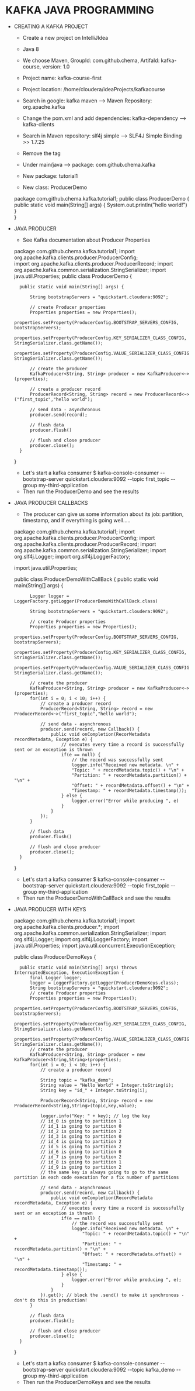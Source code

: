 # KAFKA JAVA PROGRAMMING

* CREATING A KAFKA PROJECT
	- Create a new project on IntelliJIdea
	- Java 8
	- We choose Maven, GroupId: com.github.chema, ArtifaId: kafka-course, version: 1.0
	- Project name: kafka-course-first
	- Project location: /home/cloudera/ideaProjects/kafkacourse

	- Search in google: kafka maven --> Maven Repository: org.apache.kafka
	- Change the pom.xml and add dependencies: kafka-dependency --> kafka-clients
	- Search in Maven repository: slf4j simple --> SLF4J Simple Binding >> 1.7.25
	- Remove the tag <scope>

	- Under main/java --> package: com.github.chema.kafka
	- New package: tutorial1
	- New class: ProducerDemo


    package com.github.chema.kafka.tutorial1;
    public class ProducerDemo {
	    public static void main(String[] args) {
		    System.out.println("hello world!")		    
	    }   
    }

* JAVA PRODUCER

	- See Kafka documentation about Producer Properties
    
    
    package com.github.chema.kafka.tutorial1;
    import org.apache.kafka.clients.producer.ProducerConfig;    
    import org.apache.kafka.clients.producer.ProducerRecord;
    import org.apache.kafka.common.serialization.StringSerializer;
    import java.util.Properties;
    public class ProducerDemo {
    
	    public static void main(String[] args) {
	    
		    String bootstrapServers = "quickstart.cloudera:9092";

		    // create Producer properties
		    Properties properties = new Properties();
		    properties.setProperty(ProducerConfig.BOOTSTRAP_SERVERS_CONFIG, bootstrapServers);
		    properties.setProperty(ProducerConfig.KEY_SERIALIZER_CLASS_CONFIG, StringSerializer.class.getName());
		    properties.setProperty(ProducerConfig.VALUE_SERIALIZER_CLASS_CONFIG, StringSerializer.class.getName());

		    // create the producer
		    KafkaProducer<String, String> producer = new KafkaProducer<~>(properties);
		
		    // create a producer record
		    ProducerRecord<String, String> record = new ProducerRecord<~>("first_topic","hello world");

		    // send data - asynchronous
		    producer.send(record);

		    // flush data
		    producer.flush()

		    // flush and close producer
		    producer.close();
	    }
    }

	- Let's start a kafka consumer
		$ kafka-console-consumer --bootstrap-server quickstart.cloudera:9092 --topic first_topic --group my-third-application
	- Then run the ProducerDemo and see the results
	
* JAVA PRODUCER CALLBACKS
	- The producer can give us some information about its job: partition, timestamp, and if everything is going well.....


    package com.github.chema.kafka.tutorial1;
    import org.apache.kafka.clients.producer.ProducerConfig;
    import org.apache.kafka.clients.producer.ProducerRecord;
    import org.apache.kafka.common.serialization.StringSerializer;
    import org.slf4j.Logger;
    import org.slf4j.LoggerFactory;

    import java.util.Properties;

    public class ProducerDemoWithCallBack {
	    public static void main(String[] args) {

		    Logger logger = LoggerFactory.getLogger(ProducerDemoWithCallBack.class)

		    String bootstrapServers = "quickstart.cloudera:9092";

		    // create Producer properties
		    Properties properties = new Properties();
		    properties.setProperty(ProducerConfig.BOOTSTRAP_SERVERS_CONFIG, bootstrapServers);
		    properties.setProperty(ProducerConfig.KEY_SERIALIZER_CLASS_CONFIG, StringSerializer.class.getName());
		    properties.setProperty(ProducerConfig.VALUE_SERIALIZER_CLASS_CONFIG, StringSerializer.class.getName());

		    // create the producer
		    KafkaProducer<String, String> producer = new KafkaProducer<~>(properties);
		    for(int i = 0; i < 10; i++) {
			    // create a producer record
			    ProducerRecord<String, String> record = new ProducerRecord<~>("first_topic","hello world");

			    // send data - asynchronous
			    producer.send(record, new Callback() {
				    public void onCompletion(RecorMetadata recordMetadata, Exception e) {
					    // executes every time a record is successfully sent or an exception is thrown
					    if(e == null) {
						    // the record was successfully sent
						    logger.info("Received new metadata. \n" + 
						    "Topic: " + recordMetadata.topic() + "\n" + 
						    "Partition: " + recordMetadata.partition() + "\n" +
						    "Offset: " + recordMetadata.offset() + "\n" + 
						    "Timestamp: " + recordMetadata.timestamp());
					    } else {
						    logger.error("Error while producing ", e)
					    }
				    }
			    });
		    }

		    // flush data
		    producer.flush()

		    // flush and close producer
		    producer.close();
	    }
    }

	- Let's start a kafka consumer
		$ kafka-console-consumer --bootstrap-server quickstart.cloudera:9092 --topic first_topic --group my-third-application
	- Then run the ProducerDemoWithCallBack and see the results

* JAVA PRODUCER WITH KEYS


    package com.github.chema.kafka.tutorial1;
    import org.apache.kafka.clients.producer.*;
    import org.apache.kafka.common.serialization.StringSerializer;
    import org.slf4j.Logger;
    import org.slf4j.LoggerFactory;
    import java.util.Properties;
    import java.util.concurrent.ExecutionException;

    public class ProducerDemoKeys {

        public static void main(String[] args) throws  InterruptedException, ExecutionException {
            final Logger logger;
            logger = LoggerFactory.getLogger(ProducerDemoKeys.class);
            String bootstrapServers = "quickstart.cloudera:9092";
            // create Producer properties
            Properties properties = new Properties();
            properties.setProperty(ProducerConfig.BOOTSTRAP_SERVERS_CONFIG, bootstrapServers);
            properties.setProperty(ProducerConfig.KEY_SERIALIZER_CLASS_CONFIG, StringSerializer.class.getName());
            properties.setProperty(ProducerConfig.VALUE_SERIALIZER_CLASS_CONFIG, StringSerializer.class.getName());
            // create the producer
            KafkaProducer<String, String> producer = new KafkaProducer<String,String>(properties);
            for(int i = 0; i < 10; i++) {
                // create a producer record

                String topic = "kafka_demo";
                String value = "Hello World" + Integer.toString(i);
                String key = "id_" + Integer.toString(i);

                ProducerRecord<String, String> record = new ProducerRecord<String,String>(topic,key,value);

                logger.info("Key: " + key); // log the key
                // id_0 is going to partition 1
                // id_1 is going to partition 0
                // id_2 is going to partition 2
                // id_3 is going to partition 0
                // id_4 is going to partition 2
                // id_5 is going to partition 2
                // id_6 is going to partition 0
                // id_7 is going to partition 2
                // id_8 is going to partition 1
                // id_9 is going to partition 2
                // the same key is always going to go to the same partition in each code execution for a fix number of partitions

                // send data - asynchronous
                producer.send(record, new Callback() {
                    public void onCompletion(RecordMetadata recordMetadata, Exception e) {
                        // executes every time a record is successfully sent or an exception is thrown
                        if(e == null) {
                            // the record was successfully sent
                            logger.info("Received new metadata. \n" +
                                "Topic: " + recordMetadata.topic() + "\n" +
                                "Partition: " + recordMetadata.partition() + "\n" +
                                "Offset: " + recordMetadata.offset() + "\n" +
                                "Timestamp: " + recordMetadata.timestamp());
                        } else {
                            logger.error("Error while producing ", e);
                        }
                    }
                }).get(); // block the .send() to make it synchronous - don't do this in production!
            }

            // flush data
            producer.flush();

            // flush and close producer
            producer.close();
        }
    }

    - Let's start a kafka consumer
        $ kafka-console-consumer --bootstrap-server quickstart.cloudera:9092 --topic kafka_demo --group my-third-application
    - Then run the ProducerDemoKeys and see the results	
